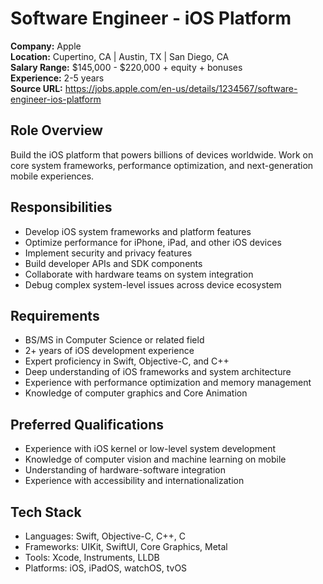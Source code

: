 # Software Engineer - iOS Platform

**Company:** Apple  
**Location:** Cupertino, CA | Austin, TX | San Diego, CA  
**Salary Range:** $145,000 - $220,000 + equity + bonuses  
**Experience:** 2-5 years  
**Source URL:** https://jobs.apple.com/en-us/details/1234567/software-engineer-ios-platform

## Role Overview
Build the iOS platform that powers billions of devices worldwide. Work on core system frameworks, performance optimization, and next-generation mobile experiences.

## Responsibilities
- Develop iOS system frameworks and platform features
- Optimize performance for iPhone, iPad, and other iOS devices
- Implement security and privacy features
- Build developer APIs and SDK components
- Collaborate with hardware teams on system integration
- Debug complex system-level issues across device ecosystem

## Requirements
- BS/MS in Computer Science or related field
- 2+ years of iOS development experience
- Expert proficiency in Swift, Objective-C, and C++
- Deep understanding of iOS frameworks and system architecture
- Experience with performance optimization and memory management
- Knowledge of computer graphics and Core Animation

## Preferred Qualifications
- Experience with iOS kernel or low-level system development
- Knowledge of computer vision and machine learning on mobile
- Understanding of hardware-software integration
- Experience with accessibility and internationalization

## Tech Stack
- Languages: Swift, Objective-C, C++, C
- Frameworks: UIKit, SwiftUI, Core Graphics, Metal
- Tools: Xcode, Instruments, LLDB
- Platforms: iOS, iPadOS, watchOS, tvOS